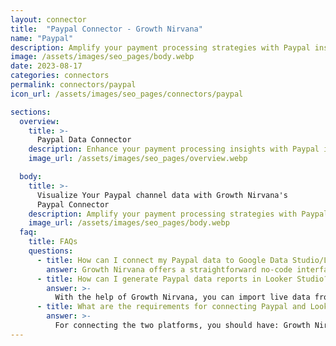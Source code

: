 ```yaml
---
layout: connector
title:  "Paypal Connector - Growth Nirvana"
name: "Paypal"
description: Amplify your payment processing strategies with Paypal insights integrated into Looker Studio.
image: /assets/images/seo_pages/body.webp
date: 2023-08-17
categories: connectors
permalink: connectors/paypal
icon_url: /assets/images/seo_pages/connectors/paypal

sections:
  overview:
    title: >-
      Paypal Data Connector
    description: Enhance your payment processing insights with Paypal integration. Seamlessly merge transaction data from Paypal with Looker Studio's analytical capabilities, unlocking insights that shape payment strategies, financial planning, and operational excellence.
    image_url: /assets/images/seo_pages/overview.webp

  body:
    title: >-
      Visualize Your Paypal channel data with Growth Nirvana's
      Paypal Connector
    description: Amplify your payment processing strategies with Paypal insights integrated into Looker Studio.
    image_url: /assets/images/seo_pages/body.webp
  faq:
    title: FAQs
    questions:
      - title: How can I connect my Paypal data to Google Data Studio/Looker Studio?
        answer: Growth Nirvana offers a straightforward no-code interface to connect to Paypal data sources.
      - title: How can I generate Paypal data reports in Looker Studio?
        answer: >-
          With the help of Growth Nirvana, you can import live data from Paypal into Looker Studio. These data can be viewed in charts, tables, and dashboards to generate branded reports that can be shared instantly.
      - title: What are the requirements for connecting Paypal and Looker Studio?
        answer: >-
          For connecting the two platforms, you should have: Growth Nirvana Account and Paypal Ads Account
---
```

